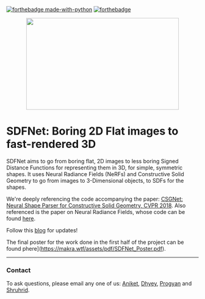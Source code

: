 
[![forthebadge made-with-python](http://ForTheBadge.com/images/badges/made-with-python.svg)](https://www.python.org/)
[![forthebadge](https://forthebadge.com/images/badges/made-with-c-sharp.svg)](https://forthebadge.com)

<div align = center>
<a href = "github.com/plugyawn"><img width="400px" height="240px" src= "https://user-images.githubusercontent.com/76529011/185734211-6530a49f-3209-431b-8fed-bdf1fc450bd0.png"></a>
</div>

# SDFNet: Boring 2D Flat images to fast-rendered 3D

SDFNet aims to go from boring flat, 2D images to less boring Signed Distance Functions for representing them in 3D, for simple, symmetric shapes. It uses Neural Radiance Fields (NeRFs) and Constructive Solid Geometry to go from images to 3-Dimensional objects, to SDFs for the shapes.

We're deeply referencing the code accompanying the paper: [CSGNet: Neural Shape Parser for Constructive Solid Geometry, CVPR 2018](https://arxiv.org/abs/1712.08290). Also referenced is the paper on Neural Radiance Fields, whose code can be found [here](https://github.com/bmild/nerf).



Follow this [blog](https://aniketrajnish.github.io/docs/sdfnet) for updates!

The final poster for the work done in the first half of the project can be found phere](https://makra.wtf/assets/pdf/SDFNet_Poster.pdf).
 
-----------------------------------


### Contact

To ask questions, please email any one of us: [Aniket](mailto:aniket.r@iitgn.ac.in), [Dhyey](mailto:dhyey.thummar@iitgn.ac.in), [Progyan](mailto:progyan.das@iitgn.ac.in) and [Shruhrid](mailto:shruhrid.banthia@iitgn.ac.in).
